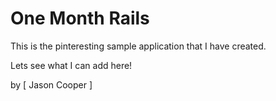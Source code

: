 # One Month Rails

This is the pinteresting sample application that I have created.

Lets see what I can add here!

by [ Jason Cooper ]
